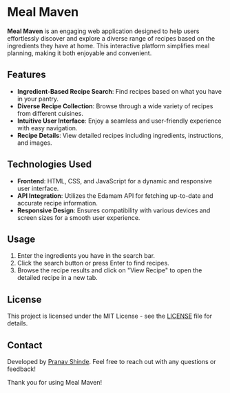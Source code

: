 # Meal Maven


**Meal Maven** is an engaging web application designed to help users effortlessly discover and explore a diverse range of recipes based on the ingredients they have at home. This interactive platform simplifies meal planning, making it both enjoyable and convenient.

## Features

- **Ingredient-Based Recipe Search**: Find recipes based on what you have in your pantry.
- **Diverse Recipe Collection**: Browse through a wide variety of recipes from different cuisines.
- **Intuitive User Interface**: Enjoy a seamless and user-friendly experience with easy navigation.
- **Recipe Details**: View detailed recipes including ingredients, instructions, and images.

## Technologies Used

- **Frontend**: HTML, CSS, and JavaScript for a dynamic and responsive user interface.
- **API Integration**: Utilizes the Edamam API for fetching up-to-date and accurate recipe information.
- **Responsive Design**: Ensures compatibility with various devices and screen sizes for a smooth user experience.

## Usage

1. Enter the ingredients you have in the search bar.
2. Click the search button or press Enter to find recipes.
3. Browse the recipe results and click on "View Recipe" to open the detailed recipe in a new tab.

## License

This project is licensed under the MIT License - see the [LICENSE](LICENSE) file for details.

## Contact

Developed by [Pranav Shinde](mailto:pranavvvvshinde@gmail.com). Feel free to reach out with any questions or feedback!


Thank you for using Meal Maven!

